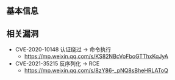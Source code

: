 基本信息
---


相关漏洞
---

- CVE-2020-10148 认证绕过 -> 命令执行
  - https://mp.weixin.qq.com/s/KS82NBcVoFboGTThxKqJyA
- CVE-2021-35215 反序列化 -> RCE
  - https://mp.weixin.qq.com/s/8zY86-_pNQ8sBheHRLAToQ
